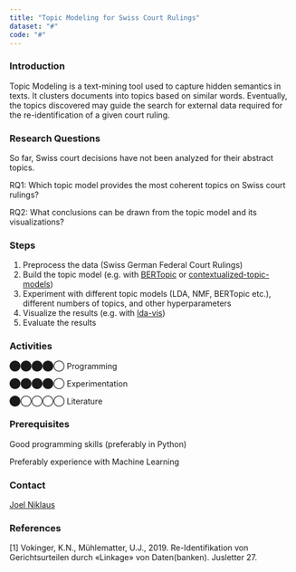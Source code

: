 ```yaml
---
title: "Topic Modeling for Swiss Court Rulings"
dataset: "#"
code: "#"
---
```


### Introduction

Topic Modeling is a text-mining tool used to capture hidden semantics in texts. It clusters documents into topics based on similar words. Eventually, the topics discovered may guide the search for external data required for the re-identification of a given court ruling.

### Research Questions

So far, Swiss court decisions have not been analyzed for their abstract topics.

RQ1: Which topic model provides the most coherent topics on Swiss court rulings?

RQ2: What conclusions can be drawn from the topic model and its visualizations?

### Steps

1.  Preprocess the data (Swiss German Federal Court Rulings)
2.  Build the topic model (e.g. with [BERTopic](https://github.com/MaartenGr/BERTopic/) or [contextualized-topic-models](https://github.com/MilaNLProc/contextualized-topic-models))
3.  Experiment with different topic models (LDA, NMF, BERTopic etc.), different numbers of topics, and other hyperparameters
4.  Visualize the results (e.g. with [lda-vis](https://github.com/bmabey/pyLDAvis))
5.  Evaluate the results

### Activities

⬤⬤⬤⬤◯ Programming

⬤⬤⬤⬤◯ Experimentation

⬤◯◯◯◯ Literature

### Prerequisites

Good programming skills (preferably in Python)

Preferably experience with Machine Learning

### Contact

[Joel Niklaus](https://www.digitale-nachhaltigkeit.unibe.ch/about_us/persons/niklaus_joel/index_eng.html)

### References

\[1\] Vokinger, K.N., Mühlematter, U.J., 2019. Re-Identifikation von Gerichtsurteilen durch «Linkage» von Daten(banken). Jusletter 27.